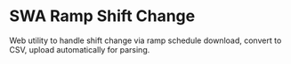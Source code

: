 # SWA Ramp Shift Change
Web utility to handle shift change via ramp schedule download, convert to CSV, upload automatically for parsing.
